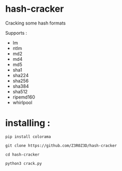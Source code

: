 # hash-cracker
Cracking some hash formats

Supports : 
+ lm
+ ntlm
+ md2 
+ md4 
+ md5 
+ sha1 
+ sha224 
+ sha256 
+ sha384 
+ sha512
+ ripemd160 
+ whirlpool


# installing : 
```
pip install colorama
```
```
git clone https://github.com/Z3R0Z3D/hash-cracker
```
```
cd hash-cracker
```
```
python3 crack.py
```

